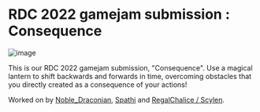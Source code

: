 # RDC 2022 gamejam submission : Consequence
![image](https://user-images.githubusercontent.com/26460940/199831208-47eab6c3-a0a8-48f2-b2ad-f8534d63bea5.png)

This is our RDC 2022 gamejam submission, "Consequence". Use a magical lantern to shift backwards and forwards in time, overcoming obstacles that you directly created as a consequence of your actions!

Worked on by [Noble_Draconian](https://www.roblox.com/users/73223877/profile), [Spathi](https://www.roblox.com/users/51460411/profile) and [RegalChalice / Scylen](https://www.roblox.com/users/29450075/profile).
